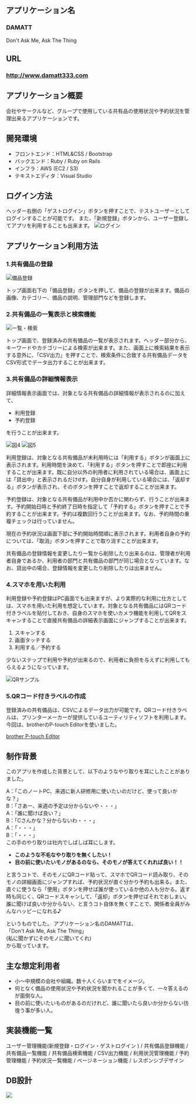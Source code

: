 ## アプリケーション名
### DAMATT
Don't Ask Me, Ask The Thing

## URL
### http://www.damatt333.com

## アプリケーション概要
会社やサークルなど、グループで使用している共有品の使用状況や予約状況を管理出来るアプリケーションです。

## 開発環境
- フロントエンド：HTML&CSS / Bootstrap
- バックエンド：Ruby / Ruby on Rails
- インフラ：AWS (EC2 / S3)
- テキストエディタ：Visual Studio

## ログイン方法
ヘッダー右側の「ゲストログイン」ボタンを押すことで、テストユーザーとしてログインすることが可能です。
また、「新規登録」ボタンから、ユーザー登録してアプリを利用することも出来ます。
![ログイン](README用/図1.png)

## アプリケーション利用方法

### 1.共有備品の登録
![備品登録](README用/図2.png)

トップ画面右下の「備品登録」ボタンを押して、備品の登録が出来ます。備品の画像、カテゴリー、備品の説明、管理部門などを登録します。

### 2.共有備品の一覧表示と検索機能
![一覧・検索](README用/図3.png)

トップ画面で、登録済みの共有備品の一覧が表示されます。ヘッダー部分から、キーワードやカテゴリーによる検索が出来ます。また、画面上に検索結果を表示する意外に、「CSV出力」を押すことで、検索条件に合致する共有備品データをCSV形式でデータ出力することが出来ます。

### 3.共有備品の詳細情報表示
詳細情報表示画面では、対象となる共有備品の詳細情報が表示されるのに加えて、
- 利用登録
- 予約登録

を行うことが出来ます。

![図4](README用/図4.png)
![図5](README用/図5.png)

利用登録は、対象となる共有備品が未利用時には「利用する」ボタンが画面上に表示されます。利用時間を決めて、「利用する」ボタンを押すことで即座に利用することが出来ます。既に自分以外の利用者に利用されている場合は、画面上には「貸出中」と表示されるだけdす。自分自身が利用している場合には、「返却する」ボタンが表示され、そのボタンを押すことで返却することが出来ます。

予約登録は、対象となる共有備品が利用中か否かに関わらず、行うことが出来ます。予約開始日時と予約終了日時を指定して「予約する」ボタンを押すことで予約することが出来ます。予約は複数回行うことが出来ます。なお、予約時間の重複チェックは行っていません。

現在の予約状況は画面下部に予約開始時間順に表示されます。利用者自身の予約については、「取消」ボタンを押すことで取り消すことが出来ます。

共有備品の登録情報を変更したり一覧から削除したり出来るのは、管理者が利用者自身であるか、利用者の部門と共有備品の部門が同じ場合となっています。なお、貸出中の場合、登録情報を変更したり削除したりは出来ません。

### 4.スマホを用いた利用
利用登録や予約登録はPC画面でも出来ますが、より実際的な利用に仕方としては、スマホを用いた利用を想定しています。対象となる共有備品にはQRコード付きラベルを貼付しておき、自身のスマホを使いカメラ機能を利用してQRをスキャンすることで直接共有備品の詳細表示画面にジャンプすることが出来ます。
1. スキャンする
2. 画面タッチする
3. 利用する／予約する

少ないステップで利用や予約が出来るので、利用者に負担を与えずに利用してもらえるようになっています。

![QRサンプル](README用/QRサンプル.jpg)

### 5.QRコード付きラベルの作成
登録済みの共有備品は、CSVによるデータ出力が可能です。QRコード付きラベルは、プリンターメーカーが提供しているユーティリティソフトを利用します。今回は、brotherのP-touch Editorを使いました。

[brother P-touch Editor](https://www.brother.co.jp/product/labelprinter/editor/index.aspx)

## 制作背景
このアプリを作成した背景として、以下のようなやり取りを耳にしたことがありました。

A：「このノートPC、来週に新人研修用に使いたいのだけど、使って良いかな？」<br>
B：「さあー、来週の予定は分からないや・・・」<br>
A：「誰に聞けば良い？」<br>
B：「Cさんかな？分からないわ・・・」<br>
A：「・・・」<br>
B：「・・・」<br>
この手のやり取りは社内でしばしば耳にします。
- **このような不毛なやり取りを無くしたい！**
- **目の前に使いたいモノがあるのなら、そのモノが答えてくれれば良い！！**


と言うコトで、そのモノにQRコード貼って、スマホでQRコード読み取り、そのモノの詳細画面にジャンプすれば、予約状況が直ぐ分かり予約も出来る。また、直ぐに使うなら「使用」ボタンを押せば誰が使っているか他の人も分かる。返す時も同じく、QRコードスキャンして、「返却」ボタンを押せばそれでおしまい。
誰に聞けば良いか分からない、と言うコト自体を無くすことで、関係者全員がみんなハッピーになれる♪

というものでした。
アプリケーション名のDAMATTは、<br>
「Don't Ask Me, Ask The Thing」<br>
(私に聞かずにそのモノに聞いてくれ)<br>
から取っています。

## 主な想定利用者
- 小～中規模の会社や組織。数十人くらいまでをイメージ。
- 何となく備品の使用状況や予約状況を聞かれることが多くて、一々答えるのが面倒な人。
- 目の前に使いたいものがあるのだけれど、誰に聞いたら良いか分からない彷徨う事が多い人。

## 実装機能一覧
ユーザー管理機能(新規登録・ログイン・ゲストログイン ) / 共有備品登録機能 / 共有備品一覧機能 / 共有備品検索機能 / CSV出力機能 / 利用状況管理機能 / 予約管理機能 / 予約状況一覧機能 / ページネーション機能 / レスポンシブデザイン

## DB設計
![](README用/ER.png)
